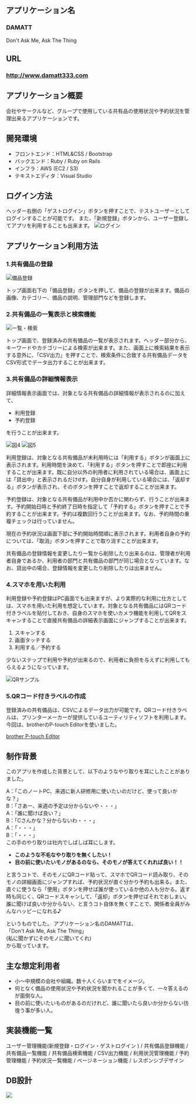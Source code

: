 ## アプリケーション名
### DAMATT
Don't Ask Me, Ask The Thing

## URL
### http://www.damatt333.com

## アプリケーション概要
会社やサークルなど、グループで使用している共有品の使用状況や予約状況を管理出来るアプリケーションです。

## 開発環境
- フロントエンド：HTML&CSS / Bootstrap
- バックエンド：Ruby / Ruby on Rails
- インフラ：AWS (EC2 / S3)
- テキストエディタ：Visual Studio

## ログイン方法
ヘッダー右側の「ゲストログイン」ボタンを押すことで、テストユーザーとしてログインすることが可能です。
また、「新規登録」ボタンから、ユーザー登録してアプリを利用することも出来ます。
![ログイン](README用/図1.png)

## アプリケーション利用方法

### 1.共有備品の登録
![備品登録](README用/図2.png)

トップ画面右下の「備品登録」ボタンを押して、備品の登録が出来ます。備品の画像、カテゴリー、備品の説明、管理部門などを登録します。

### 2.共有備品の一覧表示と検索機能
![一覧・検索](README用/図3.png)

トップ画面で、登録済みの共有備品の一覧が表示されます。ヘッダー部分から、キーワードやカテゴリーによる検索が出来ます。また、画面上に検索結果を表示する意外に、「CSV出力」を押すことで、検索条件に合致する共有備品データをCSV形式でデータ出力することが出来ます。

### 3.共有備品の詳細情報表示
詳細情報表示画面では、対象となる共有備品の詳細情報が表示されるのに加えて、
- 利用登録
- 予約登録

を行うことが出来ます。

![図4](README用/図4.png)
![図5](README用/図5.png)

利用登録は、対象となる共有備品が未利用時には「利用する」ボタンが画面上に表示されます。利用時間を決めて、「利用する」ボタンを押すことで即座に利用することが出来ます。既に自分以外の利用者に利用されている場合は、画面上には「貸出中」と表示されるだけdす。自分自身が利用している場合には、「返却する」ボタンが表示され、そのボタンを押すことで返却することが出来ます。

予約登録は、対象となる共有備品が利用中か否かに関わらず、行うことが出来ます。予約開始日時と予約終了日時を指定して「予約する」ボタンを押すことで予約することが出来ます。予約は複数回行うことが出来ます。なお、予約時間の重複チェックは行っていません。

現在の予約状況は画面下部に予約開始時間順に表示されます。利用者自身の予約については、「取消」ボタンを押すことで取り消すことが出来ます。

共有備品の登録情報を変更したり一覧から削除したり出来るのは、管理者が利用者自身であるか、利用者の部門と共有備品の部門が同じ場合となっています。なお、貸出中の場合、登録情報を変更したり削除したりは出来ません。

### 4.スマホを用いた利用
利用登録や予約登録はPC画面でも出来ますが、より実際的な利用に仕方としては、スマホを用いた利用を想定しています。対象となる共有備品にはQRコード付きラベルを貼付しておき、自身のスマホを使いカメラ機能を利用してQRをスキャンすることで直接共有備品の詳細表示画面にジャンプすることが出来ます。
1. スキャンする
2. 画面タッチする
3. 利用する／予約する

少ないステップで利用や予約が出来るので、利用者に負担を与えずに利用してもらえるようになっています。

![QRサンプル](README用/QRサンプル.jpg)

### 5.QRコード付きラベルの作成
登録済みの共有備品は、CSVによるデータ出力が可能です。QRコード付きラベルは、プリンターメーカーが提供しているユーティリティソフトを利用します。今回は、brotherのP-touch Editorを使いました。

[brother P-touch Editor](https://www.brother.co.jp/product/labelprinter/editor/index.aspx)

## 制作背景
このアプリを作成した背景として、以下のようなやり取りを耳にしたことがありました。

A：「このノートPC、来週に新人研修用に使いたいのだけど、使って良いかな？」<br>
B：「さあー、来週の予定は分からないや・・・」<br>
A：「誰に聞けば良い？」<br>
B：「Cさんかな？分からないわ・・・」<br>
A：「・・・」<br>
B：「・・・」<br>
この手のやり取りは社内でしばしば耳にします。
- **このような不毛なやり取りを無くしたい！**
- **目の前に使いたいモノがあるのなら、そのモノが答えてくれれば良い！！**


と言うコトで、そのモノにQRコード貼って、スマホでQRコード読み取り、そのモノの詳細画面にジャンプすれば、予約状況が直ぐ分かり予約も出来る。また、直ぐに使うなら「使用」ボタンを押せば誰が使っているか他の人も分かる。返す時も同じく、QRコードスキャンして、「返却」ボタンを押せばそれでおしまい。
誰に聞けば良いか分からない、と言うコト自体を無くすことで、関係者全員がみんなハッピーになれる♪

というものでした。
アプリケーション名のDAMATTは、<br>
「Don't Ask Me, Ask The Thing」<br>
(私に聞かずにそのモノに聞いてくれ)<br>
から取っています。

## 主な想定利用者
- 小～中規模の会社や組織。数十人くらいまでをイメージ。
- 何となく備品の使用状況や予約状況を聞かれることが多くて、一々答えるのが面倒な人。
- 目の前に使いたいものがあるのだけれど、誰に聞いたら良いか分からない彷徨う事が多い人。

## 実装機能一覧
ユーザー管理機能(新規登録・ログイン・ゲストログイン ) / 共有備品登録機能 / 共有備品一覧機能 / 共有備品検索機能 / CSV出力機能 / 利用状況管理機能 / 予約管理機能 / 予約状況一覧機能 / ページネーション機能 / レスポンシブデザイン

## DB設計
![](README用/ER.png)
